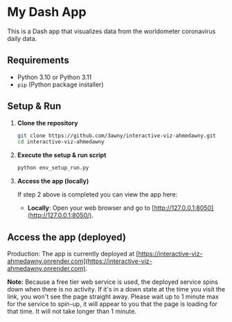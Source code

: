 # My Dash App

This is a Dash app that visualizes data from the worldometer coronavirus daily data.

## Requirements

- Python 3.10 or Python 3.11
- `pip` (Python package installer)

## Setup & Run

1. **Clone the repository**

    ```sh
    git clone https://github.com/3awny/interactive-viz-ahmedawny.git
    cd interactive-viz-ahmedawny
    ```

2. **Execute the setup & run script**

    ```sh
    python env_setup_run.py
    ```

3. **Access the app (locally)**
    
    If step 2 above is completed you can view the app here:
    - **Locally**: Open your web browser and go to [http://127.0.0.1:8050](http://127.0.0.1:8050/).


## Access the app (deployed)

Production: The app is currently deployed at [https://interactive-viz-ahmedawny.onrender.com](https://interactive-viz-ahmedawny.onrender.com).

**Note:** Because a free tier web service is used, the deployed service spins down when there is no activity. If it's in a down state at the time you visit the link, you won't see the page straight away. Please wait up to 1 minute max for the service to spin-up, it will appear to you that the page is loading for that time. It will not take longer than 1 minute.